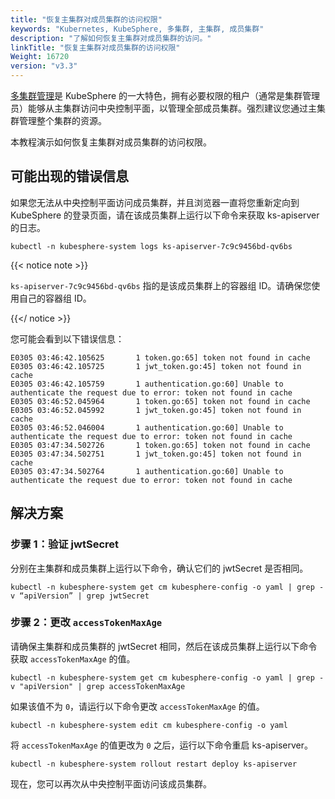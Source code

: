 ```yaml
---
title: "恢复主集群对成员集群的访问权限"
keywords: "Kubernetes, KubeSphere, 多集群, 主集群, 成员集群"
description: "了解如何恢复主集群对成员集群的访问。"
linkTitle: "恢复主集群对成员集群的访问权限"
Weight: 16720
version: "v3.3"
---
```


[多集群管理](../../../multicluster-management/introduction/kubefed-in-kubesphere/)是 KubeSphere 的一大特色，拥有必要权限的租户（通常是集群管理员）能够从主集群访问中央控制平面，以管理全部成员集群。强烈建议您通过主集群管理整个集群的资源。

本教程演示如何恢复主集群对成员集群的访问权限。

## 可能出现的错误信息

如果您无法从中央控制平面访问成员集群，并且浏览器一直将您重新定向到 KubeSphere 的登录页面，请在该成员集群上运行以下命令来获取 ks-apiserver 的日志。

```
kubectl -n kubesphere-system logs ks-apiserver-7c9c9456bd-qv6bs
```

{{< notice note >}}

`ks-apiserver-7c9c9456bd-qv6bs` 指的是该成员集群上的容器组 ID。请确保您使用自己的容器组 ID。

{{</ notice >}}

您可能会看到以下错误信息：

```
E0305 03:46:42.105625       1 token.go:65] token not found in cache
E0305 03:46:42.105725       1 jwt_token.go:45] token not found in cache
E0305 03:46:42.105759       1 authentication.go:60] Unable to authenticate the request due to error: token not found in cache
E0305 03:46:52.045964       1 token.go:65] token not found in cache
E0305 03:46:52.045992       1 jwt_token.go:45] token not found in cache
E0305 03:46:52.046004       1 authentication.go:60] Unable to authenticate the request due to error: token not found in cache
E0305 03:47:34.502726       1 token.go:65] token not found in cache
E0305 03:47:34.502751       1 jwt_token.go:45] token not found in cache
E0305 03:47:34.502764       1 authentication.go:60] Unable to authenticate the request due to error: token not found in cache
```

## 解决方案

### 步骤 1：验证 jwtSecret

分别在主集群和成员集群上运行以下命令，确认它们的 jwtSecret 是否相同。

```
kubectl -n kubesphere-system get cm kubesphere-config -o yaml | grep -v “apiVersion” | grep jwtSecret
```

### 步骤 2：更改 `accessTokenMaxAge`

请确保主集群和成员集群的 jwtSecret 相同，然后在该成员集群上运行以下命令获取 `accessTokenMaxAge` 的值。

```
kubectl -n kubesphere-system get cm kubesphere-config -o yaml | grep -v "apiVersion" | grep accessTokenMaxAge
```

如果该值不为 `0`，请运行以下命令更改 `accessTokenMaxAge` 的值。

```
kubectl -n kubesphere-system edit cm kubesphere-config -o yaml
```

将 `accessTokenMaxAge` 的值更改为 `0` 之后，运行以下命令重启 ks-apiserver。

```
kubectl -n kubesphere-system rollout restart deploy ks-apiserver
```

现在，您可以再次从中央控制平面访问该成员集群。